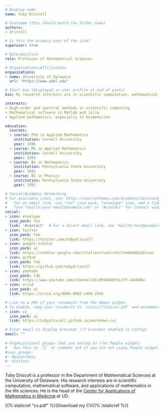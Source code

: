 ```yaml
---
# Display name
name: Toby Driscoll

# Username (this should match the folder name)
authors:
- driscoll

# Is this the primary user of the site?
superuser: true

# Role/position
role: Professor of Mathematical Sciences

# Organizations/Affiliations
organizations:
- name: University of Delaware
  url: "https://www.udel.edu"

# Short bio (displayed in user profile at end of posts)
bio: My research interests are in scientific computation, mathematical software, and applications of mathematics in the life sciences. 

interests:
- High-order and spectral methods in scientific computing
- Mathematical software in Matlab and Julia
- Applied mathematics, especially in biomedicine

education:
  courses:
  - course: PhD in Applied Mathematics
    institution: Cornell University
    year: 1996
  - course: MS in Applied Mathematics
    institution: Cornell University
    year: 1993
  - course: BS in Mathematics
    institution: Pennsylvania State University
    year: 1991
  - course: BS in Physics
    institution: Pennsylvania State University
    year: 1991

# Social/Academic Networking
# For available icons, see: https://sourcethemes.com/academic/docs/widgets/#icons
#   For an email link, use "fas" icon pack, "envelope" icon, and a link in the
#   form "mailto:your-email@example.com" or "#contact" for contact widget.
social:
- icon: envelope
  icon_pack: fas
  link: '#contact'  # For a direct email link, use "mailto:test@example.org".
- icon: twitter
  icon_pack: fab
  link: https://twitter.com/tobydriscoll
- icon: google-scholar
  icon_pack: ai
  link: https://scholar.google.com/citations?user=V2c1tmAAAAAJ&hl=en
- icon: github
  icon_pack: fab
  link: https://github.com/tobydriscoll
- icon: youtube 
  icon_pack: fab
  link: https://www.youtube.com/channel/UCcDR49dQ8fGiJfF-vAxEDNw
- icon: orcid 
  icon_pack: ai
  link: https://orcid.org/0000-0002-1490-2545

# Link to a PDF of your resume/CV from the About widget.
# To enable, copy your resume/CV to `static/files/cv.pdf` and uncomment the lines below.  
- icon: cv
  icon_pack: ai
  link: https://tobydriscoll.github.io/markdown-cv/

# Enter email to display Gravatar (if Gravatar enabled in Config)
email: ""
  
# Organizational groups that you belong to (for People widget)
#   Set this to `[]` or comment out if you are not using People widget.  
#user_groups:
#- Researchers
#- Visitors
---
```


Toby Driscoll is a professor in the Department of Mathematical Sciences at the University of Delaware. His research interests are in scientific computation, mathematical software, and applications of mathematics in the life sciences. He is the head of the [Center for Applications of Mathematics in Medicine](https://www.mathandmedicine.org) at UD. 

{{% staticref "cv.pdf" %}}Download my CV{{% /staticref %}}
